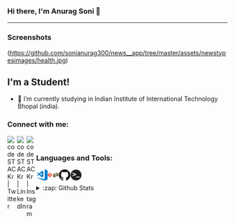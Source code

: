 ### Hi there, I'm Anurag Soni 👋
________________________________

### Screenshots
(https://github.com/sonianurag300/news__app/tree/master/assets/newstypesimages/health.jpg)


## I'm a Student!

- 🔭 I’m currently studying in Indian Institute of International Technology Bhopal (india).

### Connect with me:

[<img align="left" alt="codeSTACKr | Twitter" width="22px" src="https://cdn.jsdelivr.net/npm/simple-icons@v3/icons/twitter.svg" />][twitter]
[<img align="left" alt="codeSTACKr | LinkedIn" width="22px" src="https://cdn.jsdelivr.net/npm/simple-icons@v3/icons/linkedin.svg" />][linkedin]
[<img align="left" alt="codeSTACKr | Instagram" width="22px" src="https://cdn.jsdelivr.net/npm/simple-icons@v3/icons/instagram.svg" />][instagram]

<br />

### Languages and Tools:

<img align="left" alt="Visual Studio Code" width="26px" src="https://raw.githubusercontent.com/github/explore/80688e429a7d4ef2fca1e82350fe8e3517d3494d/topics/visual-studio-code/visual-studio-code.png" />
<img align="left" alt="Git" width="26px" src="https://raw.githubusercontent.com/github/explore/80688e429a7d4ef2fca1e82350fe8e3517d3494d/topics/git/git.png" />
<img align="left" alt="GitHub" width="26px" src="https://raw.githubusercontent.com/github/explore/78df643247d429f6cc873026c0622819ad797942/topics/github/github.png" />
<img align="left" alt="Terminal" width="26px" src="https://raw.githubusercontent.com/github/explore/80688e429a7d4ef2fca1e82350fe8e3517d3494d/topics/terminal/terminal.png" />

<br />
<br />
<details>
  <summary>:zap: Github Stats</summary>
  <img align="left" alt="Anurag Soni's Github Stats" src="https://github-readme-stats.codestackr.vercel.app/api?username=sonianurag300&show_icons=true&hide_border=true" />
</details>
<br />

[twitter]: https://twitter.com/Anurags300
[instagram]: https://instagram.com/anurag____soni
[linkedin]: https://www.linkedin.com/in/anurag-soni-510271181/
